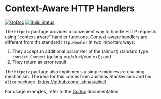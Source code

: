 # Context-Aware HTTP Handlers

[![GoDoc](https://godoc.org/github.com/spkg/httpctx?status.svg)](https://godoc.org/github.com/spkg/httpctx)
[![Build Status](https://travis-ci.org/spkg/httpctx.svg?branch=master)](https://travis-ci.org/spkg/httpctx)


The `httpctx` package provides a convenient way to handle HTTP requests
using "context-aware" handler functions. Context-aware handlers
are different from the standard `http.Handler` in two important ways:

1. They accept an additional parameter of the (almost) standard type `context.Context`
(golang.org/x/net/context); and
2. They return an error result.

The `httpctx` package also implements a simple middleware chaining mechanism. The idea
for this comes from Justinas Stankevičius and his `alice` package. (https://github.com/justinas/alice).

For usage examples, refer to the [GoDoc](https://godoc.org/github.com/spkg/httpctx) documentation.
